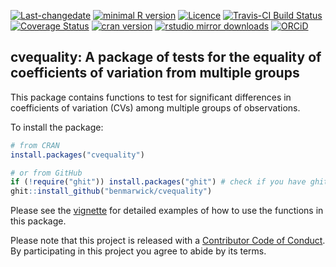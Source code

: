 
<!-- README.md is generated from README.Rmd. Please edit that file -->
[![Last-changedate](https://img.shields.io/badge/last%20change-2016--12--29-brightgreen.svg)](https://github.com/benmarwick/cvequality/commits/master) [![minimal R version](https://img.shields.io/badge/R%3E%3D-3.3.2-brightgreen.svg)](https://cran.r-project.org/) [![Licence](https://img.shields.io/github/license/mashape/apistatus.svg)](http://choosealicense.com/licenses/mit/) [![Travis-CI Build Status](https://travis-ci.org/benmarwick/cvequality.svg?branch=master)](https://travis-ci.org/benmarwick/cvequality) [![Coverage Status](https://img.shields.io/codecov/c/github/benmarwick/cvequality/master.svg)](https://codecov.io/github/benmarwick/cvequality?branch=master) [![cran version](http://www.r-pkg.org/badges/version/cvequality)](https://cran.rstudio.com/web/packages/cvequality/index.html) [![rstudio mirror downloads](http://cranlogs.r-pkg.org/badges/cvequality)](https://cran.rstudio.com/web/packages/cvequality/index.html) [![ORCiD](https://img.shields.io/badge/ORCiD-0000--0001--7879--4531-green.svg)](http://orcid.org/0000-0001-7879-4531)

cvequality: A package of tests for the equality of coefficients of variation from multiple groups
-------------------------------------------------------------------------------------------------

This package contains functions to test for significant differences in coefficients of variation (CVs) among multiple groups of observations.

To install the package:

``` r
# from CRAN
install.packages("cvequality")

# or from GitHub
if (!require("ghit")) install.packages("ghit") # check if you have ghit (to install pkgs from github), if not, it will be installed here
ghit::install_github("benmarwick/cvequality")
```

Please see the [vignette](vignettes/how_to_test_CVs.Rmd) for detailed examples of how to use the functions in this package.

Please note that this project is released with a [Contributor Code of Conduct](CONDUCT.md). By participating in this project you agree to abide by its terms.
